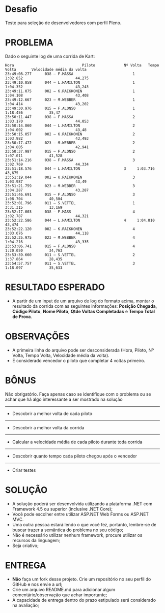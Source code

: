 # Desafio
Teste para seleção de desenvolvedores com perfil Pleno.

PROBLEMA
========
Dado o seguinte log de uma corrida de Kart:

```text
Hora                               Piloto             Nº Volta   Tempo Volta       Velocidade média da volta
23:49:08.277      038 – F.MASSA                           1		1:02.852                        44,275
23:49:10.858      044 – L.HAMILTON                        1		1:04.352                        43,243
23:49:11.075      002 – K.RAIKKONEN                       1             1:04.108                        43,408
23:49:12.667      023 – M.WEBBER                          1		1:04.414                        43,202
23:49:30.976      015 – F.ALONSO                          1		1:18.456			35,47
23:50:11.447      038 – F.MASSA                           2		1:03.170                        44,053
23:50:14.860      044 – L.HAMILTON                        2		1:04.002                        43,48
23:50:15.057      002 – K.RAIKKONEN                       2             1:03.982                        43,493
23:50:17.472      023 – M.WEBBER                          2		1:04.805                        42,941
23:50:37.987      015 – F.ALONSO                          2		1:07.011			41,528
23:51:14.216      038 – F.MASSA                           3		1:02.769                        44,334
23:51:18.576      044 – L.HAMILTON   		          3		1:03.716                        43,675
23:51:19.044      002 – K.RAIKKONEN                       3		1:03.987                        43,49
23:51:21.759      023 – M.WEBBER                          3		1:04.287                        43,287
23:51:46.691      015 – F.ALONSO                          3		1:08.704			40,504
23:52:01.796      011 – S.VETTEL                          1		3:31.315			13,169
23:52:17.003      038 – F.MASS                            4		1:02.787                        44,321
23:52:22.586      044 – L.HAMILTON   		          4		1:04.010                        43,474
23:52:22.120      002 – K.RAIKKONEN                       4		1:03.076                        44,118
23:52:25.975      023 – M.WEBBER                          4		1:04.216                        43,335
23:53:06.741      015 – F.ALONSO                          4		1:20.050			34,763
23:53:39.660      011 – S.VETTEL                          2		1:37.864			28,435
23:54:57.757      011 – S.VETTEL                          3		1:18.097			35,633

```

RESULTADO ESPERADO
===================
* A partir de um input de um arquivo de log do formato acima, montar o resultado da corrida com as seguintes informações: **Posição Chegada**, **Código Piloto**, **Nome Piloto**, **Qtde Voltas Completadas** e **Tempo Total de Prova**.

OBSERVAÇÕES
===================
* A primeira linha do arquivo pode ser desconsiderada (Hora, Piloto, Nº Volta, Tempo Volta, Velocidade média da volta).
* É considerado vencedor o piloto que completar 4 voltas primeiro.

BÔNUS
===================
Não obrigatório. Faça apenas caso se identifique com o problema ou se achar que há algo interessante a ser mostrado na solução

************************************************************************
* Descobrir a melhor volta de cada piloto
************************************************************************
* Descobrir a melhor volta da corrida
************************************************************************
* Calcular a velocidade média de cada piloto durante toda corrida
************************************************************************
* Descobrir quanto tempo cada piloto chegou após o vencedor
************************************************************************
* Criar testes

SOLUÇÃO
===================
* A solução poderá ser desenvolvida utilizando a plataforma .NET com Framework 4.5 ou superior (inclusive .NET Core);
* Você pode escolher entre utilizar ASP.NET Web Forms ou ASP.NET MVC.
* Uma outra pessoa estará lendo o que você fez, portanto, lembre-se de buscar trazer a semântica do problema no seu código;
* Não é necessário utilizar nenhum framework, procure utilizar os recursos da linguagem;
* Seja criativo;

ENTREGA
===================
* **Não** faça um fork desse projeto. Crie um repositório no seu perfil do GitHub e nos envie a url;
* Crie um arquivo README.md para adicionar algum comentário/observação que achar importante;
* A capacidade de entrega dentro do prazo estipulado será considerado na avaliação;
